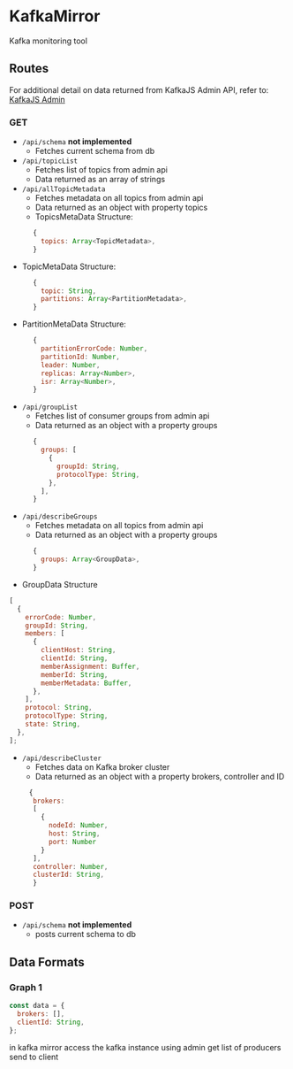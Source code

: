 # KafkaMirror

Kafka monitoring tool

## Routes

For additional detail on data returned from KafkaJS Admin API, refer to: [KafkaJS Admin](https://kafka.js.org/docs/admin)

### GET

- `/api/schema` **not implemented**
  - Fetches current schema from db
- `/api/topicList`
  - Fetches list of topics from admin api
  - Data returned as an array of strings
- `/api/allTopicMetadata`
  - Fetches metadata on all topics from admin api
  - Data returned as an object with property topics
  - TopicsMetaData Structure:

```js
      {
        topics: Array<TopicMetadata>,
      }
```

- TopicMetaData Structure:

```js
      {
        topic: String,
        partitions: Array<PartitionMetadata>,
      }
```

- PartitionMetaData Structure:

```js
      {
        partitionErrorCode: Number,
        partitionId: Number,
        leader: Number,
        replicas: Array<Number>,
        isr: Array<Number>,
      }
```

- `/api/groupList`
  - Fetches list of consumer groups from admin api
  - Data returned as an object with a property groups

```js
      {
        groups: [
          {
            groupId: String,
            protocolType: String,
          },
        ],
      }
```

- `/api/describeGroups`
  - Fetches metadata on all topics from admin api
  - Data returned as an object with a property groups

```js
      {
        groups: Array<GroupData>,
      }
```

- GroupData Structure

```js
[
  {
    errorCode: Number,
    groupId: String,
    members: [
      {
        clientHost: String,
        clientId: String,
        memberAssignment: Buffer,
        memberId: String,
        memberMetadata: Buffer,
      },
    ],
    protocol: String,
    protocolType: String,
    state: String,
  },
];
```

- `/api/describeCluster`
  - Fetches data on Kafka broker cluster
  - Data returned as an object with a property brokers, controller and ID

```js
     {
      brokers:
      [
        {
          nodeId: Number,
          host: String,
          port: Number
        }
      ],
      controller: Number,
      clusterId: String,
      }
```

### POST

- `/api/schema` **not implemented**
  - posts current schema to db

## Data Formats

### Graph 1

```js
const data = {
  brokers: [],
  clientId: String,
};
```

in kafka mirror access the kafka instance
using admin
get list of producers
send to client
